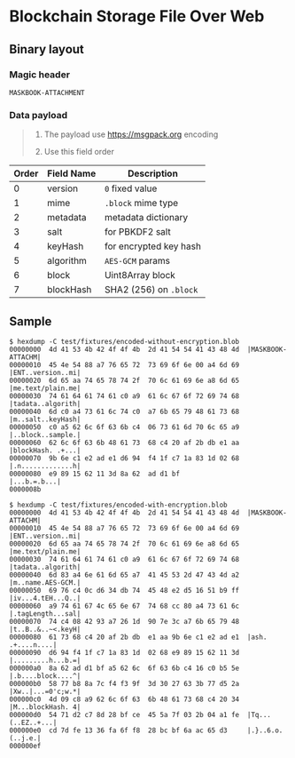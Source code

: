 # Blockchain Storage File Over Web

## Binary layout

### Magic header

```plain
MASKBOOK-ATTACHMENT
```

### Data payload

> 1. The payload use <https://msgpack.org> encoding
>
> 2. Use this field order

| Order | Field Name | Description            |
| ----- | ---------- | ---------------------- |
| 0     | version    | `0` fixed value        |
| 1     | mime       | `.block` mime type     |
| 2     | metadata   | metadata dictionary    |
| 3     | salt       | for PBKDF2 salt        |
| 4     | keyHash    | for encrypted key hash |
| 5     | algorithm  | `AES-GCM` params       |
| 6     | block      | Uint8Array block       |
| 7     | blockHash  | SHA2 (256) on `.block` |

## Sample

```plain
$ hexdump -C test/fixtures/encoded-without-encryption.blob
00000000  4d 41 53 4b 42 4f 4f 4b  2d 41 54 54 41 43 48 4d  |MASKBOOK-ATTACHM|
00000010  45 4e 54 88 a7 76 65 72  73 69 6f 6e 00 a4 6d 69  |ENT..version..mi|
00000020  6d 65 aa 74 65 78 74 2f  70 6c 61 69 6e a8 6d 65  |me.text/plain.me|
00000030  74 61 64 61 74 61 c0 a9  61 6c 67 6f 72 69 74 68  |tadata..algorith|
00000040  6d c0 a4 73 61 6c 74 c0  a7 6b 65 79 48 61 73 68  |m..salt..keyHash|
00000050  c0 a5 62 6c 6f 63 6b c4  06 73 61 6d 70 6c 65 a9  |..block..sample.|
00000060  62 6c 6f 63 6b 48 61 73  68 c4 20 af 2b db e1 aa  |blockHash. .+...|
00000070  9b 6e c1 e2 ad e1 d6 94  f4 1f c7 1a 83 1d 02 68  |.n.............h|
00000080  e9 89 15 62 11 3d 8a 62  ad d1 bf                 |...b.=.b...|
0000008b
```

```plain
$ hexdump -C test/fixtures/encoded-with-encryption.blob
00000000  4d 41 53 4b 42 4f 4f 4b  2d 41 54 54 41 43 48 4d  |MASKBOOK-ATTACHM|
00000010  45 4e 54 88 a7 76 65 72  73 69 6f 6e 00 a4 6d 69  |ENT..version..mi|
00000020  6d 65 aa 74 65 78 74 2f  70 6c 61 69 6e a8 6d 65  |me.text/plain.me|
00000030  74 61 64 61 74 61 c0 a9  61 6c 67 6f 72 69 74 68  |tadata..algorith|
00000040  6d 83 a4 6e 61 6d 65 a7  41 45 53 2d 47 43 4d a2  |m..name.AES-GCM.|
00000050  69 76 c4 0c d6 34 db 74  45 48 e2 d5 16 51 b9 ff  |iv...4.tEH...Q..|
00000060  a9 74 61 67 4c 65 6e 67  74 68 cc 80 a4 73 61 6c  |.tagLength...sal|
00000070  74 c4 08 42 93 a7 26 1d  90 7e 3c a7 6b 65 79 48  |t..B..&..~<.keyH|
00000080  61 73 68 c4 20 af 2b db  e1 aa 9b 6e c1 e2 ad e1  |ash. .+....n....|
00000090  d6 94 f4 1f c7 1a 83 1d  02 68 e9 89 15 62 11 3d  |.........h...b.=|
000000a0  8a 62 ad d1 bf a5 62 6c  6f 63 6b c4 16 c0 b5 5e  |.b....block....^|
000000b0  58 77 b8 8a 7c f4 f3 9f  3d 30 27 63 3b 77 d5 2a  |Xw..|...=0'c;w.*|
000000c0  4d 09 c8 a9 62 6c 6f 63  6b 48 61 73 68 c4 20 34  |M...blockHash. 4|
000000d0  54 71 d2 c7 8d 28 bf ce  45 5a 7f 03 2b 04 a1 fe  |Tq...(..EZ..+...|
000000e0  cd 7d fe 13 36 fa 6f f8  28 bc bf 6a ac 65 d3     |.}..6.o.(..j.e.|
000000ef
```
